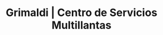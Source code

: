 ---
title: "Grimaldi | Centro de Servicios Multillantas"
url: /general-escobedo/grimaldi-centro-de-servicios-multillantas/
shop: Reifen
---